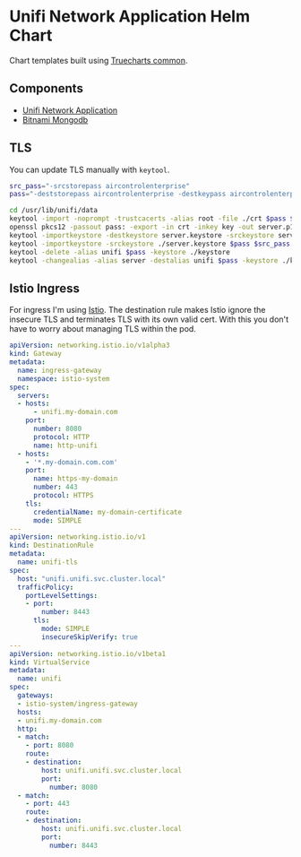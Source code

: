 # Unifi Network Application Helm Chart

Chart templates built using [Truecharts common](https://truecharts.org/common).

## Components
- [Unifi Network Application](https://hub.docker.com/r/linuxserver/unifi-network-application)
- [Bitnami Mongodb](https://github.com/bitnami/charts/blob/main/bitnami/mongodb)


## TLS
You can update TLS manually with `keytool`.

```sh
src_pass="-srcstorepass aircontrolenterprise"
pass="-deststorepass aircontrolenterprise -destkeypass aircontrolenterprise"

cd /usr/lib/unifi/data
keytool -import -noprompt -trustcacerts -alias root -file ./crt $pass $src_pass -keystore ./keystore
openssl pkcs12 -passout pass: -export -in crt -inkey key -out server.p12 -name server
keytool -importkeystore -destkeystore server.keystore -srckeystore server.p12 -srcstoretype PKCS12 $pass -srcstorepass '' -alias server
keytool -importkeystore -srckeystore ./server.keystore $pass $src_pass -destkeystore keystore
keytool -delete -alias unifi $pass -keystore ./keystore
keytool -changealias -alias server -destalias unifi $pass -keystore ./keystore
```

## Istio Ingress
For ingress I'm using [Istio](https://istio.io/latest/). The destination rule makes Istio ignore the insecure TLS and terminates TLS with its own valid cert. With this you don't have to worry about managing TLS within the pod.

```yaml
apiVersion: networking.istio.io/v1alpha3
kind: Gateway
metadata:
  name: ingress-gateway
  namespace: istio-system
spec:
  servers:
  - hosts:
      - unifi.my-domain.com
    port:
      number: 8080
      protocol: HTTP
      name: http-unifi
  - hosts:
    - '*.my-domain.com.com'
    port:
      name: https-my-domain
      number: 443
      protocol: HTTPS
    tls:
      credentialName: my-domain-certificate
      mode: SIMPLE
---
apiVersion: networking.istio.io/v1
kind: DestinationRule
metadata:
  name: unifi-tls
spec:
  host: "unifi.unifi.svc.cluster.local"
  trafficPolicy:
    portLevelSettings:
    - port:
        number: 8443
      tls:
        mode: SIMPLE
        insecureSkipVerify: true
---
apiVersion: networking.istio.io/v1beta1
kind: VirtualService
metadata:
  name: unifi
spec:
  gateways:
  - istio-system/ingress-gateway
  hosts:
  - unifi.my-domain.com
  http:
  - match:
    - port: 8080
    route:
    - destination:
        host: unifi.unifi.svc.cluster.local
        port:
          number: 8080
  - match:
    - port: 443
    route:
    - destination:
        host: unifi.unifi.svc.cluster.local
        port:
          number: 8443
```
